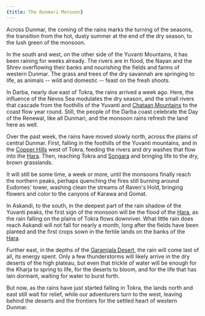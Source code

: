 ```yaml
---
{title: The Dunmari Monsoon}
---
```

Across Dunmar, the coming of the rains marks the turning of the seasons, the transition from the hot, dusty summer at the end of the dry season, to the lush green of the monsoon.

In the south and west, on the other side of the Yuvanti Mountains, it has been raining for weeks already. The rivers are in flood, the Nayan and the Shrev overflowing their banks and nourishing the fields and farms of western Dunmar. The grass and trees of the dry savannah are springing to life, as animals -- wild and domestic -- feast on the fresh shoots.

In Darba, nearly due east of Tokra, the rains arrived a week ago. Here, the influence of the Nevos Sea modulates the dry season, and the small rivers that cascade from the foothills of the Yuvanti and [Chataan Mountains](<../../../gazetteer/greater-dunmar/darba-highlands/chataan-mountains.md>) to the coast flow year round. Still, the people of the Darba coast celebrate the Day of the Renewal, like all Dunmari, and the monsoon rains refresh the land here as well.

Over the past week, the rains have moved slowly north, across the plains of central Dunmar. First, falling in the foothills of the Yuvanti mountains, and in the [Copper Hills](<../../../gazetteer/greater-dunmar/darba-highlands/copper-hills.md>) west of Tokra, feeding the rivers and dry washes that flow into the [Hara](<../../../gazetteer/greater-dunmar/rivers/hara-watershed/hara.md>). Then, reaching Tokra and [Songara](<../../../gazetteer/greater-dunmar/realms/dunmar/central-dunmar/songara.md>) and bringing life to the dry, brown grasslands.

It will still be some time, a week or more, until the monsoons finally reach the northern peaks, perhaps quenching the fires still burning around Eudomes' tower, washing clean the streams of Raven's Hold, bringing flowers and color to the canyons of Karawa and Gomat.

In Askandi, to the south, in the deepest part of the rain shadow of the Yuvanti peaks, the first sign of the monsoon will be the flood of the [Hara](<../../../gazetteer/greater-dunmar/rivers/hara-watershed/hara.md>), as the rain falling on the plains of Tokra flows downriver. What little rain does reach Askandi will not fall for nearly a month, long after the fields have been planted and the first crops sown in the fertile lands on the banks of the [Hara](<../../../gazetteer/greater-dunmar/rivers/hara-watershed/hara.md>).

Further east, in the depths of the [Garamjala Desert](<../../../gazetteer/greater-dunmar/garamjala-plateau/garamjala-desert.md>), the rain will come last of all, its energy spent. Only a few thunderstorms will likely arrive in the dry deserts of the high plateau, but even that trickle of water will be enough for the Kharja to spring to life, for the deserts to bloom, and for the life that has lain dormant, waiting for water to burst forth.

But now, as the rains have just started falling in Tokra, the lands north and east still wait for relief, while our adventurers turn to the west, leaving behind the deserts and the frontiers for the settled heart of western Dunmar.